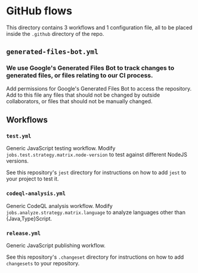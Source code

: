 # GitHub flows

This directory contains 3 workflows and 1 configuration file,
all to be placed inside the `.github` directory of the repo.

## `generated-files-bot.yml`
### We use Google's Generated Files Bot to track changes to generated files, or files relating to our CI process.

Add permissions for Google's Generated Files Bot to access the repository.
Add to this file any files that should not be changed by outside collaborators,
or files that should not be manually changed.

## Workflows

### `test.yml`
Generic JavaScript testing workflow.
Modify `jobs.test.strategy.matrix.node-version` to test against different NodeJS versions.

See this repository's `jest` directory for instructions on how to add `jest` to your project to test it.

### `codeql-analysis.yml`
Generic CodeQL analysis workflow.
Modify `jobs.analyze.strategy.matrix.language` to analyze languages other than {Java,Type}Script.

### `release.yml`
Generic JavaScript publishing workflow.

See this repository's `.changeset` directory for instructions on how to add `changesets` to your repository.
